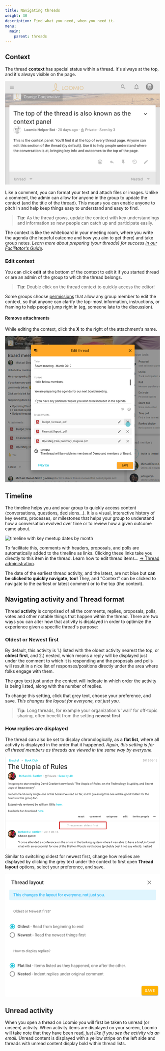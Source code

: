 ```yaml
---
title: Navigating threads
weight: 30
description: Find what you need, when you need it.
menu:
  main:
    parent: threads
---
```

## Context
The thread **context** has special status within a thread. It's always at the top, and it's always visible on the page.

![](context_panel.png)

Like a comment, you can format your text and attach files or images. Unlike a comment, the admin can allow for anyone in the group to update the context (and the title of the thread). This means you can enable anyone to pitch in and help keep things easy to understand and easy to find.

> **Tip:** As the thread grows, update the context with key understandings and information so new people can catch up and participate easily.

The context is like the whiteboard in your meeting room, where you write the agenda (the hopeful outcome and how you aim to get there) and take group notes. *Learn more about preparing (your threads) for success [in our Facilitator's Guide](/en/facilitators_guide).*

### Edit context

You can click **edit** at the bottom of the context to edit it if you started thread or are an admin of the group to which the thread belongs.

> **Tip:** Double click on the thread context to quickly access the editor!

Some groups choose [permissions](/en/user_manual/groups/settings/) that allow any group member to edit the context, so that anyone can clarify the top-most information, instructions, or framing to help people jump right in (eg, someone late to the discussion).

#### Remove attachments

While editing the context, click the **X** to the right of the attachment's name.

![](delete_context_attachment.png)

## Timeline

The timeline helps you and your group to quickly access content (conversations, questions, decisions…). It is a visual, interactive history of key events, processes, or milestones that helps your group to understand how a conversation evolved over time or to review how a given outcome came about.

![timeline with key meetup dates by month](https://help.loomio.org/en/user_manual/whats_new_loomio_2/new_timeline.png)

To facilitate this, comments with headers, proposals, and polls are automatically added to the timeline as links. Clicking these links take you directly to this item in the thread. Learn how to edit thread items… [→ Thread administration](../thread_admin).

The date of the earliest thread activity, and the latest, are not blue but **can be clicked to quickly navigate, too!** They, and "Context" can be clicked to navigate to the earliest or latest comment or to the top (the context).

## Navigating activity and Thread format

Thread **activity** is comprised of all the comments, replies, proposals, polls, votes and other notable things that happen within the thread. There are two ways you can alter how that activity is displayed in order to optimize the experience given a specific thread's purpose:

### Oldest or Newest first

By default, this activity is 1.) listed with the oldest activity nearest the top, or **oldest first**, and 2.) nested, which means a reply will be displayed just under the comment to which it is responding and the proposals and polls will result in a nice list of responses/positions directly under the area where folks engage with them.

The grey text just under the context will indicate in which order the activity is being listed, along with the number of replies.

To change this setting, click that grey text, choose your preference, and save. _This changes the layout for everyone, not just you._

> **Tip:** Long threads, for example your organization's 'wall' for off-topic sharing, often benefit from the setting **newest first**

### How replies are displayed

The thread can also be set to display chronologically, as a **flat list**, where all activity is displayed in the order that it happened. _Again, this setting is for all thread members as threads are viewed in the same way by everyone._

!["7 replies" and "oldest first" displayed just under the thread context and above the thread activity](thread_format_button.png)

Similar to switching oldest for newest first, change how replies are displayed by clicking the grey text under the context to first open **Thread layout** options, select your preference, and save.

![](thread_format.png)

## Unread activity
When you open a thread on Loomio you will first be taken to unread (or unseen) activity. When activity items are displayed on your screen, Loomio will take note that they have been read, _just like if you see the activity via an email._ Unread content is displayed with a yellow stripe on the left side and threads with unread content display bold within thread lists.

